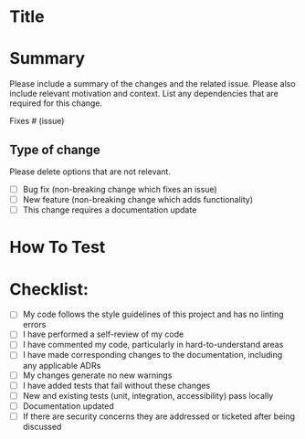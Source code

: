 # Title

# Summary

Please include a summary of the changes and the related issue. Please also include relevant motivation and context. List any dependencies that are required for this change.

<!--- This project only accepts pull requests related to open issues -->
<!--- If suggesting a new feature or change, please discuss it in an issue first -->
<!--- If fixing a bug, there should be an issue describing it with steps to reproduce -->
<!--- Please link to the issue here: -->
Fixes # (issue)

## Type of change

Please delete options that are not relevant.

- [ ] Bug fix (non-breaking change which fixes an issue)
- [ ] New feature (non-breaking change which adds functionality)
- [ ] This change requires a documentation update

# How To Test

# Checklist:

- [ ] My code follows the style guidelines of this project and has no linting errors
- [ ] I have performed a self-review of my code
- [ ] I have commented my code, particularly in hard-to-understand areas
- [ ] I have made corresponding changes to the documentation, including any applicable ADRs
- [ ] My changes generate no new warnings
- [ ] I have added tests that fail without these changes
- [ ] New and existing tests (unit, integration, accessibility) pass locally 
- [ ] Documentation updated
- [ ] If there are security concerns they are addressed or ticketed after being discussed